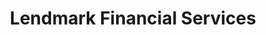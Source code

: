 ---
title: "Lendmark Financial Services"
url: /newport-news/lendmark-financial-services/
shop: Leiher
---